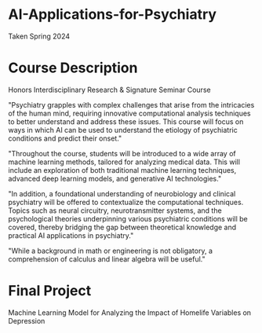 # AI-Applications-for-Psychiatry
Taken Spring 2024

# Course Description
Honors Interdisciplinary Research & Signature Seminar Course

"Psychiatry grapples with complex challenges that arise from the intricacies of the human mind, requiring innovative computational analysis techniques to better understand and address these issues. This course will focus on ways in which AI can be used to understand the etiology of psychiatric conditions and predict their onset."

"Throughout the course, students will be introduced to a wide array of machine learning methods, tailored for analyzing medical data. This will include an exploration of both traditional machine learning techniques, advanced deep learning models, and generative AI technologies."

"In addition, a foundational understanding of neurobiology and clinical psychiatry will be offered to contextualize the computational techniques. Topics such as neural circuitry, neurotransmitter systems, and the psychological theories underpinning various psychiatric conditions will be covered, thereby bridging the gap between theoretical knowledge and practical AI applications in psychiatry."

"While a background in math or engineering is not obligatory, a comprehension of calculus and linear algebra will be useful."

# Final Project
Machine Learning Model for Analyzing the Impact of Homelife Variables on Depression
